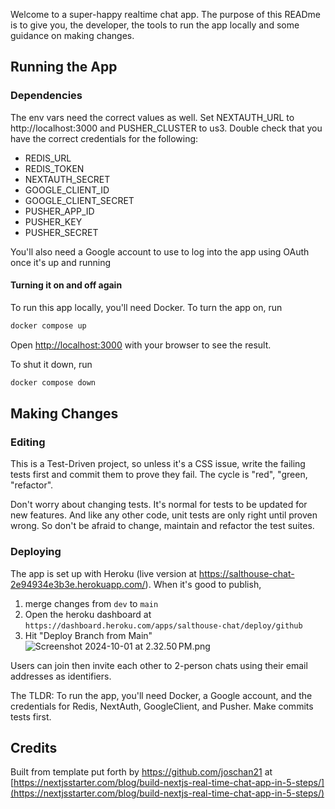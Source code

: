 Welcome to a super-happy realtime chat app. The purpose of this READme is to give you, the developer, the tools 
to run the app locally and some guidance on making changes.

## Running the App

### Dependencies
The env vars need the correct values as well. Set NEXTAUTH_URL to http://localhost:3000 and PUSHER_CLUSTER to us3.
Double check that you have the correct credentials for the following:
- REDIS_URL
- REDIS_TOKEN
- NEXTAUTH_SECRET
- GOOGLE_CLIENT_ID
- GOOGLE_CLIENT_SECRET
- PUSHER_APP_ID
- PUSHER_KEY
- PUSHER_SECRET

You'll also need a Google account to use to log into the app using OAuth once it's up and running 

#### Turning it on and off again
To run this app locally, you'll need Docker.
To turn the app on, run
```bash
docker compose up  
```
Open [http://localhost:3000](http://localhost:3000) with your browser to see the result.

To shut it down, run
```bash
docker compose down
```

## Making Changes

### Editing
This is a Test-Driven project, so unless it's a CSS issue, write the failing tests first and commit them to prove they fail.
The cycle is "red", "green, "refactor".

Don't worry about changing tests.
It's normal for tests to be updated for new features. And like any other code, unit tests are only right
until proven wrong. So don't be afraid to change, maintain and refactor the test suites.

### Deploying
The app is set up with Heroku (live version at https://salthouse-chat-2e94934e3b3e.herokuapp.com/).
When  it's good to publish,
1. merge changes from `dev` to `main`
2. Open the heroku dashboard at `https://dashboard.heroku.com/apps/salthouse-chat/deploy/github`
3. Hit "Deploy Branch from Main"
![Screenshot 2024-10-01 at 2.32.50 PM.png](README%20assets/Screenshot%202024-10-01%20at%202.32.50%E2%80%AFPM.png)

Users can join then invite each other to 2-person chats using their email addresses as identifiers. 

The TLDR: To run the app, you'll need Docker, a Google account, 
and the credentials for Redis, NextAuth, GoogleClient, and Pusher.
Make commits tests first.

## Credits
Built from template put forth by https://github.com/joschan21 at [https://nextjsstarter.com/blog/build-nextjs-real-time-chat-app-in-5-steps/](https://nextjsstarter.com/blog/build-nextjs-real-time-chat-app-in-5-steps/)
